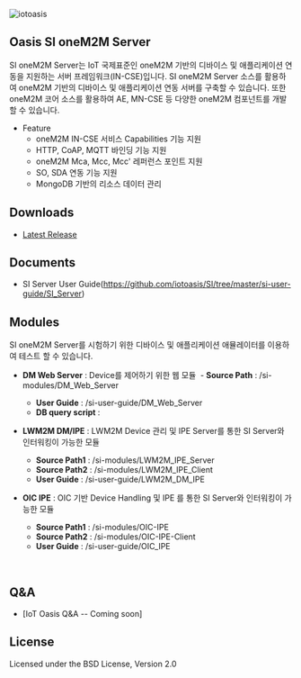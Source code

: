 ![iotoasis](https://github.com/iotoasis/SO/blob/master/logo_oasis_m.png)


## Oasis SI oneM2M Server

SI oneM2M Server는  IoT 국제표준인 oneM2M 기반의 디바이스 및 애플리케이션 연동을 지원하는 서버 프레임워크(IN-CSE)입니다. SI oneM2M Server 소스를 활용하여 oneM2M 기반의 디바이스 및 애플리케이션 연동 서버를 구축할 수 있습니다. 또한 oneM2M 코어 소스를 활용하여 AE, MN-CSE 등 다양한 oneM2M 컴포넌트를 개발할 수 있습니다.

 - Feature
   - oneM2M IN-CSE 서비스 Capabilities 기능 지원
   - HTTP, CoAP, MQTT 바인딩 기능 지원
   - oneM2M Mca, Mcc, Mcc' 레퍼런스 포인트 지원
   - SO, SDA 연동 기능 지원
   - MongoDB 기반의 리소스 데이터 관리

## Downloads
 - [Latest Release](https://github.com/iotoasis/SI/releases/)

## Documents
 - SI Server User Guide(https://github.com/iotoasis/SI/tree/master/si-user-guide/SI_Server)

## Modules
SI oneM2M Server를 시험하기 위한 디바이스 및 애플리케이션 애뮬레이터를 이용하여 테스트 할 수 있습니다.

- **DM Web Server** : Device를 제어하기 위한 웹 모듈
  - **Source Path** : /si-modules/DM_Web_Server
  - **User Guide** : /si-user-guide/DM_Web_Server
  - **DB query script** : 
  
- **LWM2M DM/IPE** : LWM2M Device 관리 및 IPE Server를 통한 SI Server와 인터워킹이 가능한 모듈
  - **Source Path1** : /si-modules/LWM2M_IPE_Server
  - **Source Path2** : /si-modules/LWM2M_IPE_Client
  - **User Guide** : /si-user-guide/LWM2M_DM_IPE
  
- **OIC IPE** : OIC 기반 Device Handling 및 IPE 를 통한 SI Server와 인터워킹이 가능한 모듈
  - **Source Path1** : /si-modules/OIC-IPE
  - **Source Path2** : /si-modules/OIC-IPE-Client
  - **User Guide** : /si-user-guide/OIC_IPE
  
<br>

## Q&A
 - [IoT Oasis Q&A -- Coming soon]


## License
Licensed under the BSD License, Version 2.0
<br>


